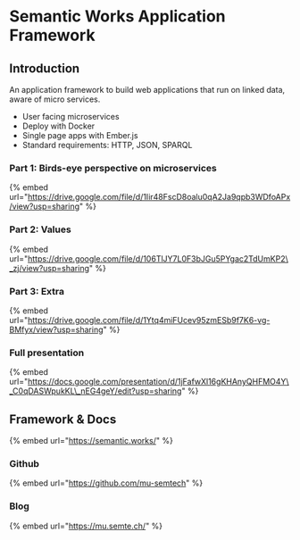 # Semantic Works Application Framework

## Introduction

An application framework to build web applications that run on linked data, aware of micro services.

* User facing microservices
* Deploy with Docker
* Single page apps with Ember.js
* Standard requirements: HTTP, JSON, SPARQL

### Part 1: Birds-eye perspective on microservices



{% embed url="https://drive.google.com/file/d/1Iir48FscD8oalu0qA2Ja9qpb3WDfoAPx/view?usp=sharing" %}

### Part 2: Values

{% embed url="https://drive.google.com/file/d/106TlJY7L0F3bJGu5PYgac2TdUmKP2\_zj/view?usp=sharing" %}

### Part 3: Extra

{% embed url="https://drive.google.com/file/d/1Ytq4miFUcev95zmESb9f7K6-vg-BMfyx/view?usp=sharing" %}

### Full presentation

{% embed url="https://docs.google.com/presentation/d/1jFafwXl16gKHAnyQHFMO4Y\_C0qDASWpukKL\_nEG4geY/edit?usp=sharing" %}

## Framework & Docs

{% embed url="https://semantic.works/" %}

### Github

{% embed url="https://github.com/mu-semtech" %}

### Blog

{% embed url="https://mu.semte.ch/" %}


